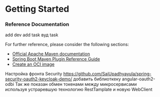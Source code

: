 # Getting Started

### Reference Documentation

add dev
add task
вуд task

For further reference, please consider the following sections:

* [Official Apache Maven documentation](https://maven.apache.org/guides/index.html)
* [Spring Boot Maven Plugin Reference Guide](https://docs.spring.io/spring-boot/docs/2.7.4/maven-plugin/reference/html/)
* [Create an OCI image](https://docs.spring.io/spring-boot/docs/2.7.4/maven-plugin/reference/html/#build-image)

Настройка фронта Security
https://github.com/SaiUpadhyayula/spring-security-oauth2-keycloak-demo/
добавить библиоткеку 
angular-oauth2-odbi
Так же показан обмен токенами между микросервисами используя устраревшую технологию RestTamplate 
и новую WebClient
